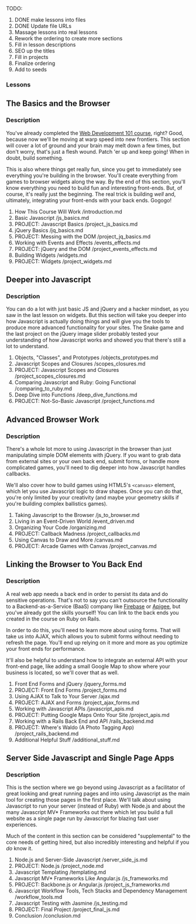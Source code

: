 
TODO:
1. DONE make lessons into files
2. DONE Update file URLs
3. Massage lessons into real lessons
4. Rework the ordering to create more sections
5. Fill in lesson descriptions
6. SEO up the titles
6. Fill in projects
7. Finalize ordering
8. Add to seeds

### Lessons

## The Basics and the Browser

### Description
You've already completed the [Web Development 101 course](/courses/web-development-101/lessons#section-the-front-end), right?  Good, because now we'll be moving at warp speed into new frontiers.  This section will cover a lot of ground and your brain may melt down a few times, but don't worry, that's just a flesh wound.  Patch 'er up and keep going!  When in doubt, build something.

This is also where things get really fun, since you get to immediately see everything you're building in the browser.  You'll create everything from games to browser widgets along the way.  By the end of this section, you'll know everything you need to build fun and interesting front-ends.  But, of course, it's really just the beginning.  The real trick is building *well* and, ultimately, integrating your front-ends with your back ends.  Gogogo!

1. How This Course Will Work
    /introduction.md
2. Basic Javascript
    /js_basics.md
3. PROJECT: Javascript Basics
    /project_js_basics.md
4. jQuery Basics
    /jq_basics.md
5. PROJECT: Messing with the DOM
    /project_jq_basics.md
6. Working with Events and Effects
    /events_effects.md
7. PROJECT: jQuery and the DOM
    /project_events_effects.md
8. Building Widgets
    /widgets.md
9. PROJECT: Widgets
    /project_widgets.md

## Deeper into Javascript

### Description
You can do a lot with just basic JS and jQuery and a hacker mindset, as you saw in the last lesson on widgets.  But this section will take you deeper into how Javascript is actually doing things and will give you the tools to produce more advanced functionality for your sites.  The Snake game and the last project on the jQuery image slider probably tested your understanding of how Javascript works and showed you that there's still a lot to understand.

1. Objects, "Classes", and Prototypes
    /objects_prototypes.md
2. Javascript Scopes and Closures
    /scopes_closures.md
3. PROJECT: Javascript Scopes and Closures
    /project_scopes_closures.md
4. Comparing Javascript and Ruby: Going Functional
    /comparing_to_ruby.md
5. Deep Dive into Functions
    /deep_dive_functions.md
6. PROJECT: Not-So-Basic Javascript
    /project_functions.md

## Advanced Browser Work

### Description
There's a whole lot more to using Javascript in the browser than just manipulating simple DOM elements with jQuery.  If you want to grab data from external sites or your own back end, submit forms, or handle more complicated games, you'll need to dig deeper into how Javascript handles callbacks.  

We'll also cover how to build games using HTML5's `<canvas>` element, which let you use Javascript logic to draw shapes.  Once you can do that, you're only limited by your creativity (and maybe your geometry skills if you're building complex ballistics games).

1. Taking Javascript to the Browser
    /js_to_browser.md
2. Living in an Event-Driven World
    /event_driven.md
3. Organizing Your Code
    /organizing.md
4. PROJECT: Callback Madness
    /project_callbacks.md
5. Using Canvas to Draw and More
    /canvas.md
6. PROJECT: Arcade Games with Canvas
    /project_canvas.md

## Linking the Browser to You Back End

### Description
A real web app needs a back end in order to persist its data and do sensitive operations.  That's not to say you can't outsource the functionality to a Backend-as-a-Service (BaaS) company like [Firebase](https://www.firebase.com/) or [Apigee](http://apigee.com/), but you've already got the skills yourself! You can link to the back ends you created in the course on Ruby on Rails.  

In order to do this, you'll need to learn more about using forms. That will take us into AJAX, which allows you to submit forms without needing to refresh the page.  You'll end up relying on it more and more as you optimize your front ends for performance.

It'll also be helpful to understand how to integrate an external API with your front-end page, like adding a small Google Map to show where your business is located, so we'll cover that as well.

1. Front End Forms and jQuery
    /jquery_forms.md
2. PROJECT: Front End Forms
    /project_forms.md
3. Using AJAX to Talk to Your Server
    /ajax.md
4. PROJECT: AJAX and Forms
    /project_ajax_forms.md
5. Working with Javascript APIs
    /javascript_apis.md
6. PROJECT: Putting Google Maps Onto Your Site
    /project_apis.md
7. Working with a Rails Back End and API
    /rails_backend.md
8. PROJECT: Where's Waldo (A Photo Tagging App)
    /project_rails_backend.md
9. Additional Helpful Stuff
    /additional_stuff.md

## Server Side Javascript and Single Page Apps

### Description
This is the section where we go beyond using Javascript as a facilitator of great looking and great running pages and into using Javascript as the main tool for creating those pages in the first place.  We'll talk about using Javascript to run your server (instead of Ruby) with Node.js and about the many Javascript MV* Frameworks out there which let you build a full website as a single page run by Javascript for blazing fast user experiences.

Much of the content in this section can be considered "supplemental" to the core needs of getting hired, but also incredibly interesting and helpful if you *do* know it.

1. Node.js and Server-Side Javascript
    /server_side_js.md
2. PROJECT: Node.js
    /project_node.md
3. Javascript Templating
    /templating.md
4. Javascript MV* Frameworks Like Angular.js
    /js_frameworks.md
5. PROJECT: Backbone.js or Angular.js
    /project_js_frameworks.md
6. Javascript Workflow Tools, Tech Stacks and Dependency Management
    /workflow_tools.md
7. Javascript Testing with Jasmine
    /js_testing.md
8. PROJECT: Final Project
    /project_final_js.md
9. Conclusion
    /conclusion.md




























